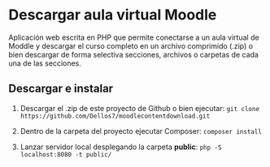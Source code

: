 # Descargar aula virtual Moodle

Aplicación web escrita en PHP que permite conectarse a un aula virtual de Moddle y descargar el curso completo en un archivo comprimido (.zip) o bien descargar de forma selectiva secciones, archivos o carpetas de cada una de las secciones.

## Descargar e instalar

1. Descargar el .zip de este proyecto de Github o bien ejecutar: `git clone https://github.com/Dellos7/moodlecontentdownload.git`

2. Dentro de la carpeta del proyecto ejecutar Composer: `composer install`
3. Lanzar servidor local desplegando la carpeta **public**:  `php -S localhost:8080 -t public/`